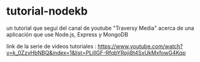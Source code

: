 # tutorial-nodekb
un tutorial que seguí del canal de youtube "Traversy Media" acerca de una aplicación que use Node.js, Express y MongoDB

link de la serie de videos tutoriales : https://www.youtube.com/watch?v=k_0ZzvHbNBQ&index=1&list=PLillGF-RfqbYRpji8t4SxUkMxfowG4Kqp
